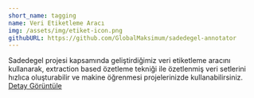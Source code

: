 ```yaml
---
short_name: tagging
name: Veri Etiketleme Aracı
img: /assets/img/etiket-icon.png
githubURL: https://github.com/GlobalMaksimum/sadedegel-annotator
---
```


Sadedegel projesi kapsamında geliştirdiğimiz veri etiketleme aracını kullanarak, extraction based özetleme tekniği ile özetlenmiş veri setlerini hızlıca oluşturabilir ve makine öğrenmesi projelerinizde kullanabilirsiniz.
<br>
<a href="/details/#VeriEtiketlemeAraci" class="big-dot angle">
<span class="item-detail-text">Detay Görüntüle </span><i class="fas fa-angle-right"></i>
</a>
